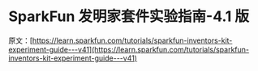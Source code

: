 # SparkFun 发明家套件实验指南-4.1 版

原文：[https://learn.sparkfun.com/tutorials/sparkfun-inventors-kit-experiment-guide---v41](https://learn.sparkfun.com/tutorials/sparkfun-inventors-kit-experiment-guide---v41)